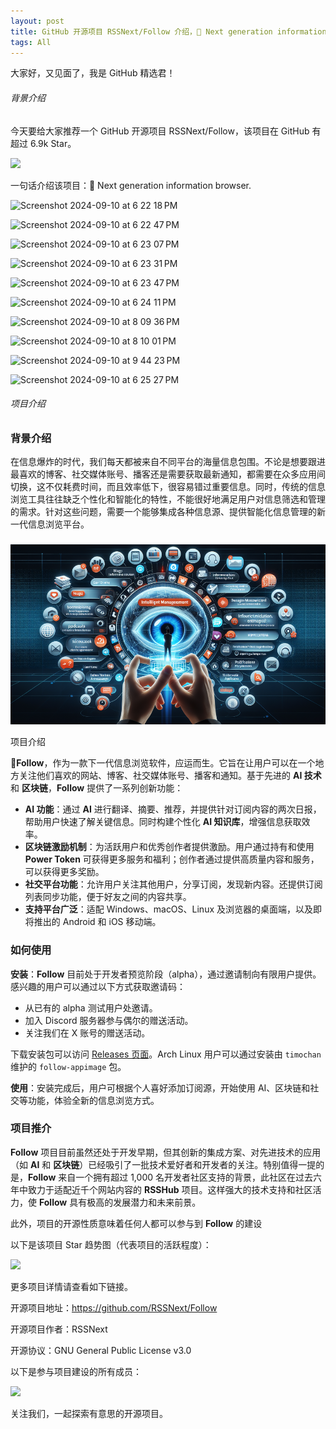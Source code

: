 ```yaml
---
layout: post
title: GitHub 开源项目 RSSNext/Follow 介绍，🧡 Next generation information browser.
tags: All
---
```


大家好，又见面了，我是 GitHub 精选君！

###### 背景介绍

今天要给大家推荐一个 GitHub 开源项目 RSSNext/Follow，该项目在 GitHub 有超过 6.9k Star。

![](https://stats.deeptrain.net/repo/RSSNext/Follow/?theme=light)

一句话介绍该项目：🧡 Next generation information browser.




![Screenshot 2024-09-10 at 6 22 18 PM](https://github.com/user-attachments/assets/1958ec70-1916-47c5-82d0-3bd8e43f3a26)

![Screenshot 2024-09-10 at 6 22 47 PM](https://github.com/user-attachments/assets/1d0c3ed7-3da5-45e6-a264-399e8ea4071b)

![Screenshot 2024-09-10 at 6 23 07 PM](https://github.com/user-attachments/assets/d21d54be-c343-4ac6-99f0-90c1e410245a)

![Screenshot 2024-09-10 at 6 23 31 PM](https://github.com/user-attachments/assets/1781f368-8375-4b50-a66c-c8d8340f3ffb)

![Screenshot 2024-09-10 at 6 23 47 PM](https://github.com/user-attachments/assets/6ccfeada-dbc3-4c76-8ca2-5dcac8c06804)

![Screenshot 2024-09-10 at 6 24 11 PM](https://github.com/user-attachments/assets/f723d62a-1be7-48b1-a42c-83960af133be)

![Screenshot 2024-09-10 at 8 09 36 PM](https://github.com/user-attachments/assets/5bd445f3-e005-4273-b892-7b29212970e2)

![Screenshot 2024-09-10 at 8 10 01 PM](https://github.com/user-attachments/assets/25fbc9d2-ea10-4477-a4e9-1732f59fcb57)

![Screenshot 2024-09-10 at 9 44 23 PM](https://github.com/user-attachments/assets/1801f1ba-e57f-4daf-8120-32631b0bdc2c)

![Screenshot 2024-09-10 at 6 25 27 PM](https://github.com/user-attachments/assets/ddd14398-f735-433c-91cb-a2898ddf2098)


###### 项目介绍

### 背景介绍

在信息爆炸的时代，我们每天都被来自不同平台的海量信息包围。不论是想要跟进最喜欢的博客、社交媒体账号、播客还是需要获取最新通知，都需要在众多应用间切换，这不仅耗费时间，而且效率低下，很容易错过重要信息。同时，传统的信息浏览工具往往缺乏个性化和智能化的特性，不能很好地满足用户对信息筛选和管理的需求。针对这些问题，需要一个能够集成各种信息源、提供智能化信息管理的新一代信息浏览平台。

### 

![](https://raw.githubusercontent.com/ZhuPeng/pic/master/mac/compress_tmp-77f84417850e0c4269acac5d03fc778d.png)

项目介绍

🧡**Follow**，作为一款下一代信息浏览软件，应运而生。它旨在让用户可以在一个地方关注他们喜欢的网站、博客、社交媒体账号、播客和通知。基于先进的 **AI 技术** 和 **区块链**，**Follow** 提供了一系列创新功能：

- **AI 功能**：通过 **AI** 进行翻译、摘要、推荐，并提供针对订阅内容的两次日报，帮助用户快速了解关键信息。同时构建个性化 **AI 知识库**，增强信息获取效率。
- **区块链激励机制**：为活跃用户和优秀创作者提供激励。用户通过持有和使用 **Power Token** 可获得更多服务和福利；创作者通过提供高质量内容和服务，可以获得更多奖励。
- **社交平台功能**：允许用户关注其他用户，分享订阅，发现新内容。还提供订阅列表同步功能，便于好友之间的内容共享。
- **支持平台广泛**：适配 Windows、macOS、Linux 及浏览器的桌面端，以及即将推出的 Android 和 iOS 移动端。

### 如何使用

**安装**：**Follow** 目前处于开发者预览阶段（alpha），通过邀请制向有限用户提供。感兴趣的用户可以通过以下方式获取邀请码：
- 从已有的 alpha 测试用户处邀请。
- 加入 Discord 服务器参与偶尔的赠送活动。
- 关注我们在 X 账号的赠送活动。

下载安装包可以访问 [Releases 页面](https://github.com/RSSNext/Follow/releases)。Arch Linux 用户可以通过安装由 `timochan` 维护的 `follow-appimage` 包。

**使用**：安装完成后，用户可根据个人喜好添加订阅源，开始使用 AI、区块链和社交等功能，体验全新的信息浏览方式。

### 项目推介

**Follow** 项目目前虽然还处于开发早期，但其创新的集成方案、对先进技术的应用（如 **AI** 和 **区块链**）已经吸引了一批技术爱好者和开发者的关注。特别值得一提的是，**Follow** 来自一个拥有超过 1,000 名开发者社区支持的背景，此社区在过去六年中致力于适配近千个网站内容的 **RSSHub** 项目。这样强大的技术支持和社区活力，使 **Follow** 具有极高的发展潜力和未来前景。

此外，项目的开源性质意味着任何人都可以参与到 **Follow** 的建设

以下是该项目 Star 趋势图（代表项目的活跃程度）：

![](https://api.star-history.com/svg?repos=RSSNext/Follow&type=Timeline)

更多项目详情请查看如下链接。

开源项目地址：https://github.com/RSSNext/Follow 

开源项目作者：RSSNext

开源协议：GNU General Public License v3.0

以下是参与项目建设的所有成员：

![](https://contrib.rocks/image?repo=RSSNext/Follow)

关注我们，一起探索有意思的开源项目。

